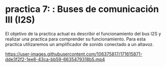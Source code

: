 # practica 7: : Buses de comunicación III (I2S)

El objetivo de la practica actual es describir el funcionamiento del bus I2S y realizar una practica para comprender su funcionamiento.
Para esta practica utilizaremos un amplificador de sonido conectado a un altavoz.

https://user-images.githubusercontent.com/106375817/171615871-dde3f2f2-1ee8-43ca-bb59-6635479318b5.mp4

